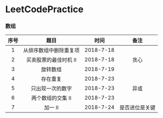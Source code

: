 # LeetCodePractice
### 数组
|序号|题目|时间|备注| 
|:---:|:---:|:----:|:----:|
|1|从排序数组中删除重复项|2018-7-18||
|2|买卖股票的最佳时机 II|2018-7-18|贪心| |
|3|旋转数组|2018-7-19||
|4|存在重复|2018-7-23||
|5|只出现一次的数字|2018-7-23|异或|
|6|两个数组的交集 II|2018-7-23||
|7|加一 II|2018-7-24|是否进位是关键|
